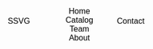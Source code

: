 <style>
  
  @import url('https://fonts.googleapis.com/css2?family=Kanit&display=swap');

  * {
    box-sizing: border-box;
    margin: 0;
    padding: 0;
  }

  li, a, button {
      font-family: "Kanit", sans-serif;
      font-weight: 500;
      font-size: 16px;
      color:black;
      text-decoration: none;
  }

  header {
      display: flex;
      justify-content: space-between;
      align-items: center;
      padding: 30px 10%;
  }

  .logo {
      cursor: pointer;
  }

  .nav_links {
      list-style: none;
  }

  .nav_links li {
      display: inline-block;
      padding: 0px 20px;
  }

  .nav_links li a {
      transition: all 0.3s ease 0s;
  }

  .nav_links li a:hover {
      color:white;
  }

  button {
      padding: 9px 25px;
      background-color: transparent;
      border: none;
      border-radius: 50px;
      cursor: pointer;
      transition: all 0.3s ease 0s;
  }

  button:hover {
      color: white;
  }

  body {
      height: 500px;
      background-position: center;
      background-repeat: no-repeat;
      background-size: cover;
      position: relative; 
      background-image: url("/images/carbackground.png");
  }

</style>

<html>
  <body>
    <header>

  <button class="logo">SSVG</button>
      <nav> 
       <ul class="nav_links">
          <li> <a href="#">Home</a></li>
          <li> <a href="#">Catalog</a></li>
          <li> <a href="#">Team</a></li>
          <li> <a href="#">About</a></li>
        </ul>
      </nav> 
        <a href="#"><button>Contact</button></a>
    </header>

  </body>
</html>